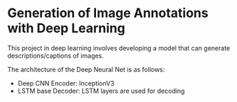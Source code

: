 # Generation of Image Annotations with Deep Learning 
This project in deep learning involves developing a model that can generate descriptions/captions of images.

The architecture of the Deep Neural Net is as follows:
 - Deep CNN Encoder: InceptionV3
 - LSTM base Decoder: LSTM layers are used for decoding
 

